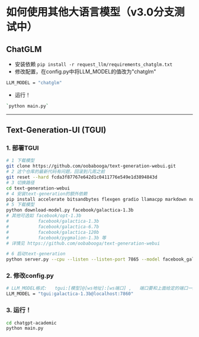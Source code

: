 # 如何使用其他大语言模型（v3.0分支测试中）

## ChatGLM

- 安装依赖 `pip install -r request_llm/requirements_chatglm.txt`
- 修改配置，在config.py中将LLM_MODEL的值改为"chatglm"

``` sh
LLM_MODEL = "chatglm"
```
- 运行！
``` sh
`python main.py`
``` 


---
## Text-Generation-UI (TGUI)

### 1. 部署TGUI
``` sh
# 1 下载模型
git clone https://github.com/oobabooga/text-generation-webui.git
# 2 这个仓库的最新代码有问题，回滚到几周之前
git reset --hard fcda3f87767e642d1c0411776e549e1d3894843d
# 3 切换路径
cd text-generation-webui
# 4 安装text-generation的额外依赖
pip install accelerate bitsandbytes flexgen gradio llamacpp markdown numpy peft requests rwkv safetensors sentencepiece tqdm datasets git+https://github.com/huggingface/transformers
# 5 下载模型
python download-model.py facebook/galactica-1.3b
# 其他可选如 facebook/opt-1.3b
#           facebook/galactica-1.3b
#           facebook/galactica-6.7b
#           facebook/galactica-120b
#           facebook/pygmalion-1.3b 等
# 详情见 https://github.com/oobabooga/text-generation-webui

# 6 启动text-generation
python server.py --cpu --listen --listen-port 7865 --model facebook_galactica-1.3b
```

### 2. 修改config.py

``` sh
# LLM_MODEL格式:   tgui:[模型]@[ws地址]:[ws端口] ,   端口要和上面给定的端口一致
LLM_MODEL = "tgui:galactica-1.3b@localhost:7860"
```

### 3. 运行！
``` sh
cd chatgpt-academic
python main.py
```
